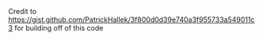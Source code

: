 Credit to https://gist.github.com/PatrickHallek/3f800d0d39e740a3f955733a549011c3 for building off of this code
